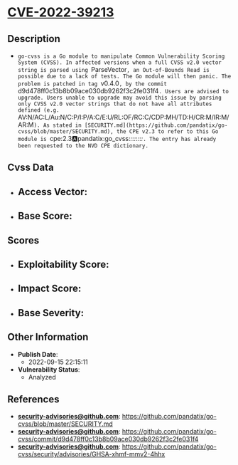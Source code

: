 
# [CVE-2022-39213](https://github.com/pandatix/go-cvss/blob/master/SECURITY.md)

## Description

- `go-cvss is a Go module to manipulate Common Vulnerability Scoring System (CVSS). In affected versions when a full CVSS v2.0 vector string is parsed using `ParseVector`, an Out-of-Bounds Read is possible due to a lack of tests. The Go module will then panic. The problem is patched in tag `v0.4.0`, by the commit `d9d478ff0c13b8b09ace030db9262f3c2fe031f4`. Users are advised to upgrade. Users unable to upgrade may avoid this issue by parsing only CVSS v2.0 vector strings that do not have all attributes defined (e.g. `AV:N/AC:L/Au:N/C:P/I:P/A:C/E:U/RL:OF/RC:C/CDP:MH/TD:H/CR:M/IR:M/AR:M`). As stated in [SECURITY.md](https://github.com/pandatix/go-cvss/blob/master/SECURITY.md), the CPE v2.3 to refer to this Go module is `cpe:2.3:a:pandatix:go_cvss:*:*:*:*:*:*:*:*`. The entry has already been requested to the NVD CPE dictionary.`

## Cvss Data

- **Access Vector**:
  - 
- **Base Score**:
  - 

## Scores

- **Exploitability Score**:
  - 
- **Impact Score**:
  - 
- **Base Severity**:
  - 

## Other Information

- **Publish Date**:
  - 2022-09-15 22:15:11
- **Vulnerability Status**:
  - Analyzed

## References

- **security-advisories@github.com**: https://github.com/pandatix/go-cvss/blob/master/SECURITY.md
- **security-advisories@github.com**: https://github.com/pandatix/go-cvss/commit/d9d478ff0c13b8b09ace030db9262f3c2fe031f4
- **security-advisories@github.com**: https://github.com/pandatix/go-cvss/security/advisories/GHSA-xhmf-mmv2-4hhx
